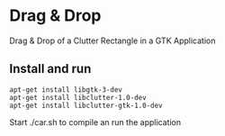 # Drag & Drop

Drag & Drop of a Clutter Rectangle in a GTK Application

## Install and run

```
apt-get install libgtk-3-dev
apt-get install libclutter-1.0-dev
apt-get install libclutter-gtk-1.0-dev
```

Start ./car.sh to compile an run the application
